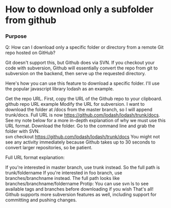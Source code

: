 # How to download only a subfolder from github


### Purpose

Q: How can I download only a specific folder or directory from a remote Git repo hosted on GitHub?

Git doesn't support this, but Github does via SVN. If you checkout your code with subversion, Github will essentially convert the repo from git to subversion on the backend, then serve up the requested directory.

Here's how you can use this feature to download a specific folder. I'll use the popular javascript library lodash as an example.

Get the repo URL. First, copy the URL of the Github repo to your clipboard. github repo URL example
Modify the URL for subversion. I want to download the folder at /docs from the master branch, so I will append trunk/docs. Full URL is now https://github.com/lodash/lodash/trunk/docs. See my note below for a more in-depth explanation of why we must use this URL format.
Download the folder. Go to the command line and grab the folder with SVN.  
svn checkout https://github.com/lodash/lodash/trunk/docs
You might not see any activity immediately because Github takes up to 30 seconds to convert larger repositories, so be patient.

Full URL format explanation:

If you're interested in master branch, use trunk instead. So the full path is trunk/foldername
If you're interested in foo branch, use branches/branchname instead. The full path looks like branches/branchname/foldername
Protip: You can use svn ls to see available tags and branches before downloading if you wish
That's all! Github supports more subversion features as well, including support for committing and pushing changes.
